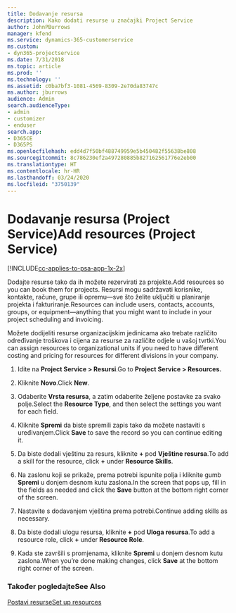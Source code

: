 ```yaml
---
title: Dodavanje resursa
description: Kako dodati resurse u značajki Project Service
author: JohnPBurrows
manager: kfend
ms.service: dynamics-365-customerservice
ms.custom:
- dyn365-projectservice
ms.date: 7/31/2018
ms.topic: article
ms.prod: ''
ms.technology: ''
ms.assetid: c0ba7bf3-1081-4569-8309-2e70da83747c
ms.author: jburrows
audience: Admin
search.audienceType:
- admin
- customizer
- enduser
search.app:
- D365CE
- D365PS
ms.openlocfilehash: edd4d7f50bf488749959e5b450482f55638be808
ms.sourcegitcommit: 8c786230ef2a497280885b827162561776e2eb00
ms.translationtype: HT
ms.contentlocale: hr-HR
ms.lasthandoff: 03/24/2020
ms.locfileid: "3750139"
---
```

# <a name="add-resources-project-service"></a><span data-ttu-id="de000-103">Dodavanje resursa (Project Service)</span><span class="sxs-lookup"><span data-stu-id="de000-103">Add resources (Project Service)</span></span>

[!INCLUDE[cc-applies-to-psa-app-1x-2x](../includes/cc-applies-to-psa-app-1x-2x.md)]

<span data-ttu-id="de000-104">Dodajte resurse tako da ih možete rezervirati za projekte.</span><span class="sxs-lookup"><span data-stu-id="de000-104">Add resources so you can book them for projects.</span></span> <span data-ttu-id="de000-105">Resursi mogu sadržavati korisnike, kontakte, račune, grupe ili opremu—sve što želite uključiti u planiranje projekta i fakturiranje.</span><span class="sxs-lookup"><span data-stu-id="de000-105">Resources can include users, contacts, accounts, groups, or equipment—anything that you might want to include in your project scheduling and invoicing.</span></span>  
  
<span data-ttu-id="de000-106">Možete dodijeliti resurse organizacijskim jedinicama ako trebate različito određivanje troškova i cijena za resurse za različite odjele u vašoj tvrtki.</span><span class="sxs-lookup"><span data-stu-id="de000-106">You can assign resources to organizational units if you need to have different costing and pricing for resources for different divisions in your company.</span></span>  
  
1.  <span data-ttu-id="de000-107">Idite na **Project Service > Resursi**.</span><span class="sxs-lookup"><span data-stu-id="de000-107">Go to **Project Service > Resources.**</span></span>  
  
2.  <span data-ttu-id="de000-108">Kliknite **Novo**.</span><span class="sxs-lookup"><span data-stu-id="de000-108">Click **New**.</span></span>  
  
3.  <span data-ttu-id="de000-109">Odaberite **Vrsta resursa**, a zatim odaberite željene postavke za svako polje.</span><span class="sxs-lookup"><span data-stu-id="de000-109">Select the **Resource Type**, and then select the settings you want for each field.</span></span>  
  
4.  <span data-ttu-id="de000-110">Kliknite **Spremi** da biste spremili zapis tako da možete nastaviti s uređivanjem.</span><span class="sxs-lookup"><span data-stu-id="de000-110">Click **Save** to save the record so you can continue editing it.</span></span>  
  
5.  <span data-ttu-id="de000-111">Da biste dodali vještinu za resurs, kliknite **+** pod **Vještine resursa**.</span><span class="sxs-lookup"><span data-stu-id="de000-111">To add a skill for the resource, click **+** under **Resource Skills**.</span></span>  
  
6.  <span data-ttu-id="de000-112">Na zaslonu koji se prikaže, prema potrebi ispunite polja i kliknite gumb **Spremi** u donjem desnom kutu zaslona.</span><span class="sxs-lookup"><span data-stu-id="de000-112">In the screen that pops up, fill in the fields as needed and click the **Save** button at the bottom right corner of the screen.</span></span>  
  
7.  <span data-ttu-id="de000-113">Nastavite s dodavanjem vještina prema potrebi.</span><span class="sxs-lookup"><span data-stu-id="de000-113">Continue adding skills as necessary.</span></span>  
  
8.  <span data-ttu-id="de000-114">Da biste dodali ulogu resursa, kliknite **+** pod **Uloga resursa**.</span><span class="sxs-lookup"><span data-stu-id="de000-114">To add a resource role, click **+** under **Resource Role**.</span></span>  
  
9. <span data-ttu-id="de000-115">Kada ste završili s promjenama, kliknite **Spremi** u donjem desnom kutu zaslona.</span><span class="sxs-lookup"><span data-stu-id="de000-115">When you’re done making changes, click **Save** at the bottom right corner of the screen.</span></span>  
  
### <a name="see-also"></a><span data-ttu-id="de000-116">Također pogledajte</span><span class="sxs-lookup"><span data-stu-id="de000-116">See Also</span></span>  
 [<span data-ttu-id="de000-117">Postavi resurse</span><span class="sxs-lookup"><span data-stu-id="de000-117">Set up resources</span></span>](../project-service/set-up-resources.md)
